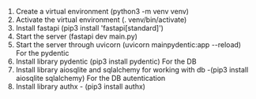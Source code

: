 1) Create a virtual environment (python3 -m venv venv)
2) Activate the virtual environment (. venv/bin/activate)
3) Install fastapi (pip3 install 'fastapi[standard]')
4) Start the server (fastapi dev main.py)
5) Start the server through uvicorn  (uvicorn mainpydentic:app --reload)
For the pydentic
6) Install library pydentic (pip3 install pydentic)
For the DB
6) Install library aiosqlite and sqlalchemy for working with db -(pip3 install aiosqlite sqlalchemy) 
For the DB autentication
7) Install library authx - (pip3 install authx)
